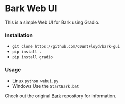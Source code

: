 # Bark Web UI

This is a simple Web UI for Bark using Gradio.

### Installation

- `git clone https://github.com/C0untFloyd/bark-gui`
- `pip install .`
- `pip install gradio`

### Usage

- Linux `python webui.py`
- Windows Use the `StartBark.bat`

Check out the original [Bark](https://github.com/suno-ai/bark) repository for information.
